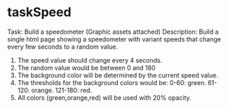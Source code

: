 # taskSpeed

Task: Build a speedometer (Graphic assets attached)
Description: Build a single html page showing a speedometer with variant
speeds that change every few seconds to a random value.
1. The speed value should change every 4 seconds.
2. The random value would be between 0 and 180
3. The background color will be determined by the current speed value.
4. The thresholds for the background colors would be: 0-60: green. 61-120:
orange. 121-180: red.
5. All colors (green,orange,red) will be used with 20% opacity.